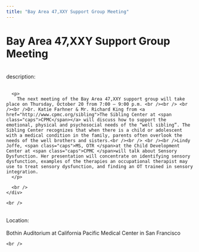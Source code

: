 ```yaml
---
title: "Bay Area 47,XXY Support Group Meeting"
---
```


# Bay Area 47,XXY Support Group Meeting

<div class="flexinode-body flexinode-2">
  <div class="flexinode-textarea-1">
    <div class="form-item">
      <br /> <label>description:</label><br /><br /> 
      
      <p>
        The next meeting of the Bay Area 47,XXY support group will take place on Thursday, October 20 from 7:00 – 9:00 p.m. <br /><br /> <br /><br />Dr. Katie Farhner & Mr. Richard King from <a href="http://www.cpmc.org/sibling">The Sibling Center at <span class="caps">CPMC</span></a> will discuss how to support the emotional, physical and psychosocial needs of the “well sibling”. The Sibling Center recognizes that when there is a child or adolescent with a medical condition in the family, parents often overlook the needs of the well brothers and sisters.<br /><br /> <br /><br />Lindy Joffe, <span class="caps">MS, OTR </span>at the Child Development Center at <span class="caps">CPMC </span>will talk about Sensory Dysfunction. Her presentation will concentrate on identifying sensory dysfunction, examples of the therapies an occupational therapist may use to treat sensory dysfunction, and finding an OT trained in sensory integration.
      </p>
      
      <br />
    </div>
    
    <br />
  </div>
  
  <div class="flexinode-textfield-2">
    <div class="form-item">
      <br /> <label>Location:</label><br /><br /> Bothin Auditorium at California Pacific Medical Center in San Francisco<br />
    </div>
    
    <br />
  </div>
</div>